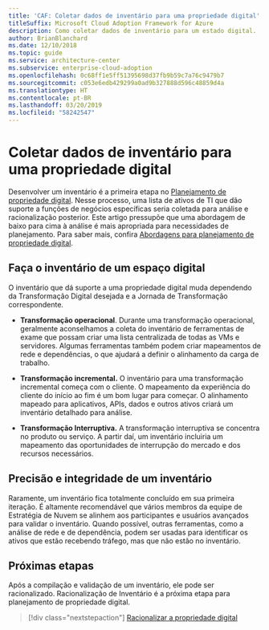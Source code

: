```yaml
---
title: 'CAF: Coletar dados de inventário para uma propriedade digital'
titleSuffix: Microsoft Cloud Adoption Framework for Azure
description: Como coletar dados de inventário para um estado digital.
author: BrianBlanchard
ms.date: 12/10/2018
ms.topic: guide
ms.service: architecture-center
ms.subservice: enterprise-cloud-adoption
ms.openlocfilehash: 0c68ff1e5ff51395698d37fb9b59c7a76c9479b7
ms.sourcegitcommit: c053e6edb429299a0ad9b327888d596c48859d4a
ms.translationtype: HT
ms.contentlocale: pt-BR
ms.lasthandoff: 03/20/2019
ms.locfileid: "58242547"
---
```

# <a name="gather-inventory-data-for-a-digital-estate"></a>Coletar dados de inventário para uma propriedade digital

Desenvolver um inventário é a primeira etapa no [Planejamento de propriedade digital](overview.md). Nesse processo, uma lista de ativos de TI que dão suporte a funções de negócios específicas seria coletada para análise e racionalização posterior. Este artigo pressupõe que uma abordagem de baixo para cima à análise é mais apropriada para necessidades de planejamento. Para saber mais, confira [Abordagens para planejamento de propriedade digital](./approach.md).

## <a name="take-inventory-of-a-digital-estate"></a>Faça o inventário de um espaço digital

O inventário que dá suporte a uma propriedade digital muda dependendo da Transformação Digital desejada e a Jornada de Transformação correspondente.

- **Transformação operacional**. Durante uma transformação operacional, geralmente aconselhamos a coleta do inventário de ferramentas de exame que possam criar uma lista centralizada de todas as VMs e servidores. Algumas ferramentas também podem criar mapeamentos de rede e dependências, o que ajudará a definir o alinhamento da carga de trabalho.

- **Transformação incremental.** O inventário para uma transformação incremental começa com o cliente. O mapeamento da experiência do cliente do início ao fim é um bom lugar para começar. O alinhamento mapeado para aplicativos, APIs, dados e outros ativos criará um inventário detalhado para análise.

- **Transformação Interruptiva.** A transformação interruptiva se concentra no produto ou serviço. A partir daí, um inventário incluiria um mapeamento das oportunidades de interrupção do mercado e dos recursos necessários.

## <a name="accuracy-and-completeness-of-an-inventory"></a>Precisão e integridade de um inventário

Raramente, um inventário fica totalmente concluído em sua primeira iteração. É altamente recomendável que vários membros da equipe de Estratégia de Nuvem se alinhem aos participantes e usuários avançados para validar o inventário. Quando possível, outras ferramentas, como a análise de rede e de dependência, podem ser usadas para identificar os ativos que estão recebendo tráfego, mas que não estão no inventário.

## <a name="next-steps"></a>Próximas etapas

Após a compilação e validação de um inventário, ele pode ser racionalizado. Racionalização de Inventário é a próxima etapa para planejamento de propriedade digital.

> [!div class="nextstepaction"]
> [Racionalizar a propriedade digital](rationalize.md)
